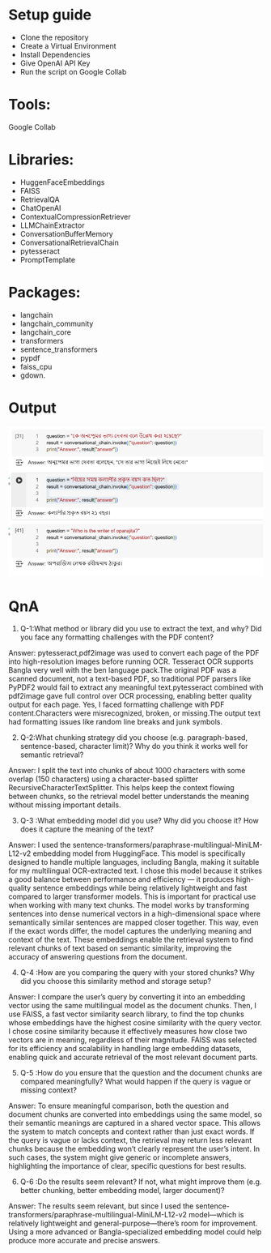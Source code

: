# Setup guide
- Clone the repository 
- Create a Virtual Environment
- Install Dependencies
- Give OpenAI API Key
- Run the script on Google Collab

# Tools:
Google Collab

# Libraries:
- HuggenFaceEmbeddings
- FAISS
- RetrievalQA 
- ChatOpenAI
- ContextualCompressionRetriever
- LLMChainExtractor
- ConversationBufferMemory
- ConversationalRetrievalChain
- pytesseract
- PromptTemplate

# Packages:
- langchain
- langchain_community
- langchain_core
- transformers
- sentence_transformers
- pypdf
- faiss_cpu
- gdown.

# Output
![Demo Answer](image.png)

# QnA

1. Q-1:What method or library did you use to extract the text, and why? Did you face any formatting challenges with the PDF content? 

Answer: pytesseract,pdf2image was used to convert each page of the PDF into high-resolution images before running OCR.
Tesseract OCR supports Bangla very well with the ben language pack.The original PDF was a scanned document, not a text-based PDF, so traditional PDF parsers like PyPDF2 would fail to extract any meaningful text.pytesseract combined with pdf2image gave full control over OCR processing, enabling better quality output for each page.
Yes, I faced formatting challenge with PDF content.Characters were misrecognized, broken, or missing.The output text had formatting issues like random line breaks and junk symbols.

2. Q-2:What chunking strategy did you choose (e.g. paragraph-based, 
sentence-based, character limit)? Why do you think it works well for semantic retrieval? 

Answer: I split the text into chunks of about 1000 characters with some overlap (150 characters) using a character-based splitter RecursiveCharacterTextSplitter. This helps keep the context flowing between chunks, so the retrieval model better understands the meaning without missing important details.

3. Q-3 :What embedding model did you use? Why did you choose it? How does it capture the meaning of the text? 

Answer: I used the sentence-transformers/paraphrase-multilingual-MiniLM-L12-v2 embedding model from HuggingFace. This model is specifically designed to handle multiple languages, including Bangla, making it suitable for my multilingual OCR-extracted text.
I chose this model because it strikes a good balance between performance and efficiency — it produces high-quality sentence embeddings while being relatively lightweight and fast compared to larger transformer models. This is important for practical use when working with many text chunks.
The model works by transforming sentences into dense numerical vectors in a high-dimensional space where semantically similar sentences are mapped closer together. This way, even if the exact words differ, the model captures the underlying meaning and context of the text. These embeddings enable the retrieval system to find relevant chunks of text based on semantic similarity, improving the accuracy of answering questions from the document.


4. Q-4 :How are you comparing the query with your stored chunks? Why did you choose this similarity method and storage setup? 

Answer: I compare the user’s query by converting it into an embedding vector using the same multilingual model as the document chunks. Then, I use FAISS, a fast vector similarity search library, to find the top chunks whose embeddings have the highest cosine similarity with the query vector.
I chose cosine similarity because it effectively measures how close two vectors are in meaning, regardless of their magnitude. FAISS was selected for its efficiency and scalability in handling large embedding datasets, enabling quick and accurate retrieval of the most relevant document parts.


5. Q-5 :How do you ensure that the question and the document chunks are compared meaningfully? What would happen if the query is vague or missing context? 

Answer: To ensure meaningful comparison, both the question and document chunks are converted into embeddings using the same model, so their semantic meanings are captured in a shared vector space. This allows the system to match concepts and context rather than just exact words.
If the query is vague or lacks context, the retrieval may return less relevant chunks because the embedding won’t clearly represent the user’s intent. In such cases, the system might give generic or incomplete answers, highlighting the importance of clear, specific questions for best results.

6. Q-6 :Do the results seem relevant? If not, what might improve them (e.g. better chunking, better embedding model, larger document)?

Answer: The results seem relevant, but since I used the sentence-transformers/paraphrase-multilingual-MiniLM-L12-v2 model—which is relatively lightweight and general-purpose—there’s room for improvement. Using a more advanced or Bangla-specialized embedding model could help produce more accurate and precise answers.